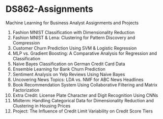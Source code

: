 # DS862-Assignments
Machine Learning for Business Analyst Assignments and Projects

1. Fashion MNIST Classification with Dimensionality Reduction
2. Fashion MNIST & Lena: Clustering for Pattern Discovery and Compression
3. Customer Churn Prediction Using SVM & Logistic Regression
4. MLP vs. Gradient Boosting: A Comparative Analysis for Regression and Classification
5. Naive Bayes Classification on German Credit Card Data
6. Ensemble Learning for Bank Churn Prediction
7. Sentiment Analysis on Yelp Reviews Using Naive Bayes
8. Uncovering News Topics: LDA vs. NMF for ABC News Headlines
9. Book Recommendation System Using Collaborative Filtering and Matrix Factorization
10. Extra Credit: License Plate Character and Digit Recognition Using CNNs
11. Midterm: Handling Categorical Data for Dimensionality Reduction and Clustering in Housing Prices
12. Project: The Influence of Credit Limit Variability on Credit Score Tiers
